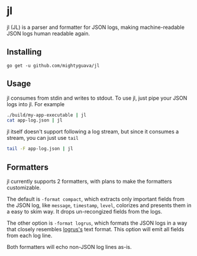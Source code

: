 # jl

jl (JL) is a parser and formatter for JSON logs, making machine-readable JSON logs human readable again.

## Installing

```
go get -u github.com/mightyguava/jl
```

## Usage

jl consumes from stdin and writes to stdout. To use jl, just pipe your JSON logs into jl. For example

```sh
./build/my-app-executable | jl
cat app-log.json | jl
```

jl itself doesn't support following a log stream, but since it consumes a stream, you can just use `tail`
```sh
tail -F app-log.json | jl
```

## Formatters

jl currently supports 2 formatters, with plans to make the formatters customizable.

The default is `-format compact`, which extracts only important fields from the JSON log, like `message`, `timestamp`, `level`, colorizes and presents them in a easy to skim way. It drops un-recongized fields from the logs.

The other option is `-format logrus`, which formats the JSON logs in a way that closely resembles [logrus's](https://github.com/sirupsen/logrus) text format. This option will emit all fields from each log line.

Both formatters will echo non-JSON log lines as-is.
